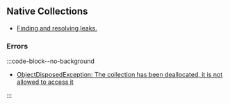 ## Native Collections
- [Finding and resolving leaks.](Native%20Collections/Leaks.md)

### Errors
:::code-block--no-background  

- [ObjectDisposedException: The collection has been deallocated, it is not allowed to access it](Native%20Collections/Disposal.md)

:::